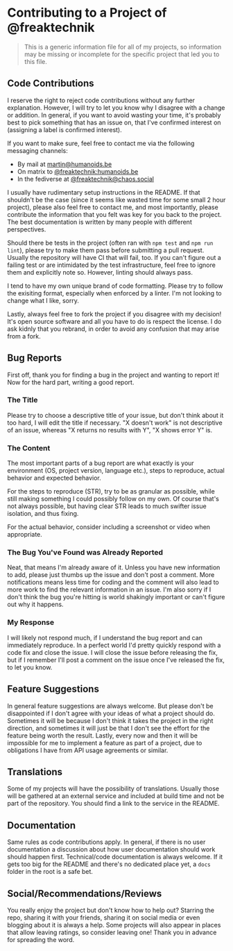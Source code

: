 # Contributing to a Project of @freaktechnik

> This is a generic information file for all of my projects, so information may be missing or incomplete for the specific project that led you to this file.

## Code Contributions

I reserve the right to reject code contributions without any further explanation. However, I will try to let you know why I disagree with a change or addition.
In general, if you want to avoid wasting your time, it's probably best to pick something that has an issue on, that I've confirmed interest on (assigning a label
is confirmed interest).

If you want to make sure, feel free to contact me via the following messaging channels:

- By mail at martin@humanoids.be
- On matrix to [@freaktechnik:humanoids.be](https://matrix.to/#/@freaktechnik:humanoids.be)
- In the fediverse at [@freaktechnik@chaos.social](https://chaos.social/@freaktechnik)

I usually have rudimentary setup instructions in the README. If that shouldn't be the case (since it seems like wasted time for some small 2 hour project), please
also feel free to contact me, and most importantly, please contribute the information that you felt was key for you back to the project. The best documentation is
written by many people with different perspectives.

Should there be tests in the project (often ran with `npm test` and `npm run lint`), please try to make them pass before submitting a pull request. Usually the repository will have CI that will fail, too. If you can't figure out a failing test or are intimidated by the test infrastructure, feel free to ignore them and explicitly note so. However, linting should always pass.

I tend to have my own unique brand of code formatting. Please try to follow the exisiting format, especially when enforced by a linter. I'm not looking to change what I like, sorry.

Lastly, always feel free to fork the project if you disagree with my decision! It's open source software and all you have to do is respect the license.
I do ask kidnly that you rebrand, in order to avoid any confusion that may arise from a fork.

## Bug Reports

First off, thank you for finding a bug in the project and wanting to report it! Now for the hard part, writing a good report.

### The Title

Please try to choose a descriptive title of your issue, but don't think about it too hard, I will edit the title if necessary. "X doesn't work" is not
descriptive of an issue, whereas "X returns no results with Y", "X shows error Y" is.

### The Content

The most important parts of a bug report are what exactly is your environment (OS, project version, language etc.), steps to reproduce, actual behavior and
expected behavior.

For the steps to reproduce (STR), try to be as granular as possible, while still making something I could possibly follow on my own. Of course that's not always possible,
but having clear STR leads to much swifter issue isolation, and thus fixing.

For the actual behavior, consider including a screenshot or video when appropriate.

### The Bug You've Found was Already Reported

Neat, that means I'm already aware of it. Unless you have new information to add, please just thumbs up the issue and don't post a comment. More notifications means less time for coding and the comment will also lead to more work to find the relevant information in an issue. I'm also sorry if I don't think the bug
you're hitting is world shakingly important or can't figure out why it happens.

### My Response

I will likely not respond much, if I understand the bug report and can immediately reproduce. In a perfect world I'd pretty quickly respond with a code fix and
close the issue. I will close the issue before releasing the fix, but if I remember I'll post a comment on the issue once I've released the fix, to let you know.

## Feature Suggestions

In general feature suggestions are always welcome. But please don't be disappointed if I don't agree with your ideas of what a project should do. Sometimes it will
be because I don't think it takes the project in the right direction, and sometimes it will just be that I don't see the effort for the feature being worth the
result. Lastly, every now and then it will be impossible for me to implement a feature as part of a project, due to obligations I have from API usage agreements or
similar.

## Translations

Some of my projects will have the possibility of translations. Usually those will be gathered at an external service and included at build time and not be part of
the repository. You should find a link to the service in the README.

## Documentation

Same rules as code contributions apply. In general, if there is no user documentation a discussion about how user documentation should work should happen first.
Technical/code documentation is always welcome. If it gets too big for the README and there's no dedicated place yet, a `docs` folder in the root is a safe bet.

## Social/Recommendations/Reviews

You really enjoy the project but don't know how to help out? Starring the repo, sharing it with your friends, sharing it on social media or even blogging about it is always a help. Some projects will also appear in places that allow leaving ratings, so consider leaving one! Thank you in advance for spreading the word.
